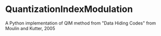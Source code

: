 # QuantizationIndexModulation
A Python implementation of QIM method from "Data Hiding Codes" from Moulin and Kutter, 2005
